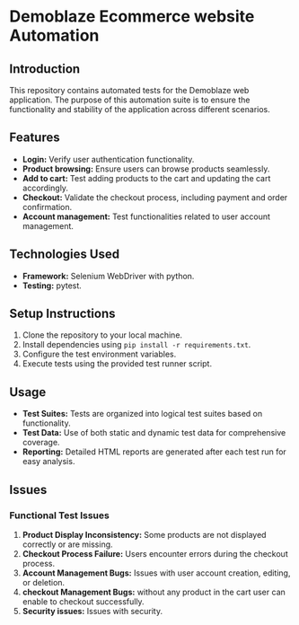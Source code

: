 # Demoblaze Ecommerce website Automation
## Introduction

This repository contains automated tests for the Demoblaze web application. The purpose of this automation suite is to ensure the functionality and stability of the application across different scenarios.

## Features

- **Login:** Verify user authentication functionality.
- **Product browsing:** Ensure users can browse products seamlessly.
- **Add to cart:** Test adding products to the cart and updating the cart accordingly.
- **Checkout:** Validate the checkout process, including payment and order confirmation.
- **Account management:** Test functionalities related to user account management.

## Technologies Used

- **Framework:** Selenium WebDriver with python.
- **Testing:** pytest.

## Setup Instructions

1. Clone the repository to your local machine.
2. Install dependencies using `pip install -r requirements.txt`.
3. Configure the test environment variables.
4. Execute tests using the provided test runner script.

## Usage

- **Test Suites:** Tests are organized into logical test suites based on functionality.
- **Test Data:** Use of both static and dynamic test data for comprehensive coverage.
- **Reporting:** Detailed HTML reports are generated after each test run for easy analysis.

## Issues

### Functional Test Issues

1. **Product Display Inconsistency:** Some products are not displayed correctly or are missing.
2. **Checkout Process Failure:** Users encounter errors during the checkout process.
3. **Account Management Bugs:** Issues with user account creation, editing, or deletion.
4. **checkout Management Bugs:** without any product in the cart user can enable to checkout successfully.
5. **Security issues:** Issues with security.



